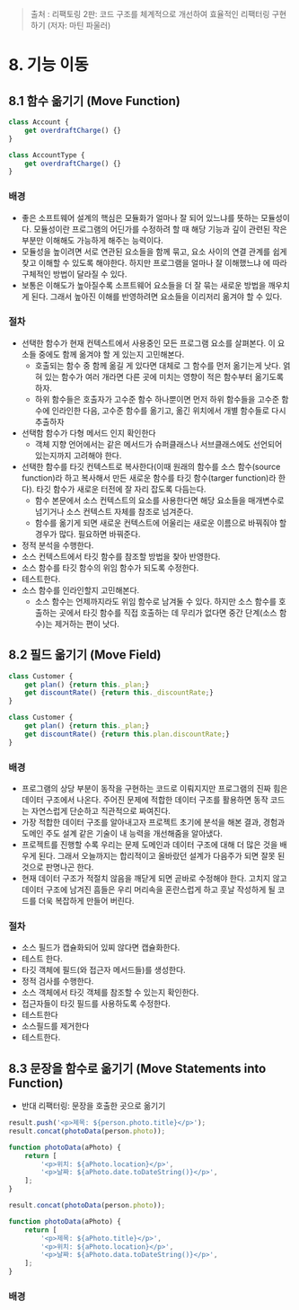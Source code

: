 > 출처 : 리팩토링 2판: 코드 구조를 체계적으로 개선하여 효율적인 리팩터링 구현하기 (저자: 마틴 파울러)

# 8. 기능 이동
## 8.1 함수 옮기기 (Move Function)
```javascript
class Account {
    get overdraftCharge() {}
}
```
```javascript
class AccountType {
    get overdraftCharge() {}
}
```

### 배경
- 좋은 소프트웨어 설계의 핵심은 모듈화가 얼마나 잘 되어 있느냐를 뜻하는 모듈성이다. 모듈성이란 프로그램의 어딘가를 수정하려 할 때 해당 기능과 깊이
관련된 작은 부분만 이해해도 가능하게 해주는 능력이다.
- 모듈성을 높이려면 서로 연관된 요소들을 함께 묶고, 요소 사이의 연결 관계를 쉽게 찾고 이해할 수 있도록 해야한다. 하지만 프로그램을 얼마나 잘 이해했느냐
에 따라 구체적인 방법이 달라질 수 있다.
- 보통은 이해도가 높아질수록 소프트웨어 요소들을 더 잘 묶는 새로운 방법을 깨우치게 된다. 
그래서 높아진 이해를 반영하려면 요소들을 이리저리 옮겨야 할 수 있다.

### 절차
- 선택한 함수가 현재 컨텍스트에서 사용중인 모든 프로그램 요소를 살펴본다. 이 요소들 중에도 함께 옮겨야 할 게 있는지 고민해본다.
    * 호출되는 함수 중 함께 옮길 게 있다면 대체로 그 함수를 먼저 옮기는게 낫다. 얽혀 있는 함수가 여러 개라면 다른 곳에 미치는 영향이 적은 함수부터
      옮기도록 하자.
    * 하위 함수들은 호출자가 고수준 함수 하나뿐이면 먼저 하위 함수들을 고수준 함수에 인라인한 다음, 고수준 함수를 옮기고, 
      옮긴 위치에서 개별 함수들로 다시 추출하자
- 선택함 함수가 다형 메서드 인지 확인한다
    * 객체 지향 언어에서는 같은 메서드가 슈퍼클래스나 서브클래스에도 선언되어 있는지까지 고려해야 한다.
- 선택한 함수를 타깃 컨텍스트로 복사한다(이때 원래의 함수를 소스 함수(source function)라 하고 복사해서 만든 새로운 함수를 타깃 함수(targer function)라 한다).
  타깃 함수가 새로운 터전에 잘 자리 잡도록 다듬는다.
    * 함수 본문에서 소스 컨텍스트의 요소를 사용한다면 해당 요소들을 매개변수로 넘기거나 소스 컨텍스트 자체를 참조로 넘겨준다.
    * 함수를 옮기게 되면 새로운 컨텍스트에 어울리는 새로운 이름으로 바꿔줘야 할 경우가 많다. 필요하면 바꿔준다.
- 정적 분석을 수행한다.
- 소스 컨텍스트에서 타깃 함수를 참조할 방법을 찾아 반영한다.
- 소스 함수를 타깃 함수의 위임 함수가 되도록 수정한다.
- 테스트한다.
- 소스 함수를 인라인할지 고민해본다.
    * 소스 함수는 언제까지라도 위임 함수로 남겨둘 수 있다. 하지만 소스 함수를 호출하는 곳에서 타깃 함수를 직접 호출하는 데 무리가 없다면 중간 단계(소스 함수)는 
      제거하는 편이 낫다.

## 8.2 필드 옮기기 (Move Field)
```javascript
class Customer {
    get plan() {return this._plan;}
    get discountRate() {return this._discountRate;}
}
```
```javascript
class Customer {
    get plan() {return this._plan;}
    get discountRate() {return this.plan.discountRate;}
}
```

### 배경
- 프로그램의 상당 부분이 동작을 구현하는 코드로 이뤄지지만 프로그램의 진짜 힘은 데이터 구조에서 나온다.
주어진 문제에 적합한 데이터 구조를 활용하면 동작 코드는 자연스럽게 단순하고 직관적으로 짜여진다.
- 가장 적합한 데이터 구조를 알아내고자 프로젝트 초기에 분석을 해본 결과, 경험과 도메인 주도 설계 같은 기술이 내 능력을 개선해줌을 알아냈다.
- 프로젝트를 진행할 수록 우리는 문제 도메인과 데이터 구조에 대해 더 많은 것을 배우게 된다. 그래서 오늘까지는 합리적이고 올바랐던 설계가 다음주가 되면
잘못 된 것으로 판명나곤 한다.
- 현재 데이터 구조가 적절치 않음을 깨닫게 되면 곧바로 수정해야 한다. 고치지 않고 데이터 구조에 남겨진 흠들은 우리 머리속을 혼란스럽게 하고 훗날
작성하게 될 코드를 더욱 복잡하게 만들어 버린다.

### 절차
- 소스 필드가 캡슐화되어 있찌 않다면 캡슐화한다.
- 테스트 한다.
- 타깃 객체에 필드(와 접근자 메서드들)를 생성한다.
- 정적 검사를 수행한다.
- 소스 객체에서 타깃 객체를 참조할 수 있는지 확인한다.
- 접근자들이 타깃 필드를 사용하도록 수정한다.
- 테스트한다
- 소스필드를 제거한다
- 테스트한다.

## 8.3 문장을 함수로 옮기기 (Move Statements into Function) 
- 반대 리팩터링: 문장을 호출한 곳으로 옮기기
```javascript
result.push('<p>제목: ${person.photo.title}</p>');
result.concat(photoData(person.photo));

function photoData(aPhoto) {
    return [
        '<p>위치: ${aPhoto.location}</p>',
        '<p>날짜: ${aPhoto.date.toDateString()}</p>',
    ];
}
```
```javascript
result.concat(photoData(person.photo));

function photoData(aPhoto) {
    return [
        '<p>제목: ${aPhoto.title}</p>',
        '<p>위치: ${aPhoto.location}</p>',
        '<p>날짜: ${aPhoto.data.toDateString()}</p>',
    ];
}
```

### 배경
